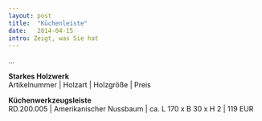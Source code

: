 ```yaml
---
layout: post
title:  "Küchenleiste"
date:   2014-04-15
intro: Zeigt, was Sie hat
---
```


...

**Starkes Holzwerk**   
Artikelnummer \| Holzart \| Holzgröße \| Preis

**Küchenwerkzeugsleiste**    
RD.200.005  \| 	Amerikanischer Nussbaum \| ca. L 170 x B 30 x H 2 \| 119 EUR

